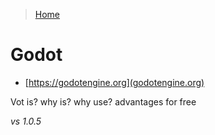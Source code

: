 > [Home](../README.md) 

# Godot

- [https://godotengine.org](godotengine.org)

Vot is?
why is?
why use?
advantages
for free

_vs 1.0.5_

